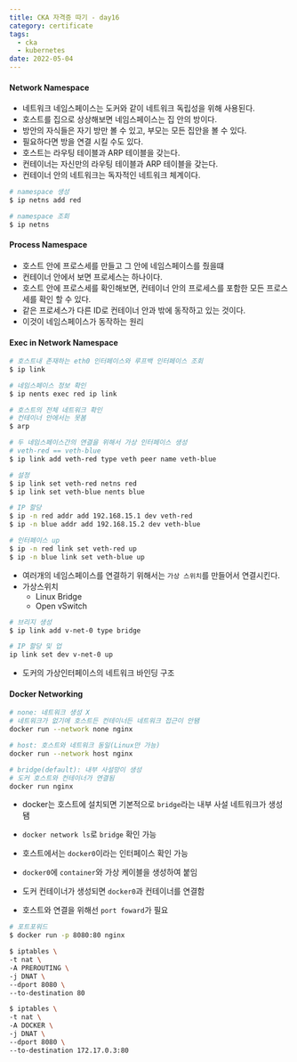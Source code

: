 ```yaml
---
title: CKA 자격증 따기 - day16
category: certificate
tags:
  - cka
  - kubernetes
date: 2022-05-04
---
```


#### Network Namespace

- 네트워크 네임스페이스는 도커와 같이 네트워크 독립성을 위해 사용된다.
- 호스트를 집으로 상상해보면 네임스페이스는 집 안의 방이다.
- 방안의 자식들은 자기 방만 볼 수 있고, 부모는 모든 집안을 볼 수 있다.
- 필요하다면 방을 연결 시킬 수도 있다.
- 호스트는 라우팅 테이블과 ARP 테이블을 갖는다.
- 컨테이너는 자신만의 라우팅 테이블과 ARP 테이블을 갖는다.
- 컨테이너 안의 네트워크는 독자적인 네트워크 체계이다.

```bash
# namespace 생성
$ ip netns add red

# namespace 조회
$ ip netns
```

#### Process Namespace

- 호스트 안에 프로스세를 만들고 그 안에 네임스페이스를 줬을떄
- 컨테이너 안에서 보면 프로세스는 하나이다.
- 호스트 안에 프로스세를 확인해보면, 컨테이너 안의 프로세스를 포함한 모든 프로스세를 확인 할 수 있다.
- 같은 프로세스가 다른 ID로 컨테이너 안과 밖에 동작하고 있는 것이다.
- 이것이 네임스페이스가 동작하는 원리

#### Exec in Network Namespace

```bash
# 호스트내 존재하는 eth0 인터페이스와 루프백 인터페이스 조회
$ ip link

# 네임스페이스 정보 확인
$ ip nents exec red ip link

# 호스트의 전체 네트워크 확인
# 컨테이너 안에서는 못봄
$ arp

# 두 네임스페이스간의 연결을 위해서 가상 인터페이스 생성
# veth-red == veth-blue
$ ip link add veth-red type veth peer name veth-blue

# 설정
$ ip link set veth-red netns red
$ ip link set veth-blue nents blue

# IP 할당
$ ip -n red addr add 192.168.15.1 dev veth-red
$ ip -n blue addr add 192.168.15.2 dev veth-blue

# 인터페이스 up
$ ip -n red link set veth-red up
$ ip -n blue link set veth-blue up

```

- 여러개의 네임스페이스를 연결하기 위해서는 `가상 스위치`를 만들어서 연결시킨다.
- 가상스위치
  - Linux Bridge
  - Open vSwitch

```bash
# 브리지 생성
$ ip link add v-net-0 type bridge

# IP 할당 및 업
ip link set dev v-net-0 up
```

- 도커의 가상인터페이스의 네트워크 바인딩 구조

#### Docker Networking

```bash
# none: 네트워크 생성 X
# 네트워크가 없기에 호스트든 컨테이너든 네트워크 접근이 안됌
docker run --network none nginx

# host: 호스트와 네트워크 동일(Linux만 가능)
docker run --network host nginx

# bridge(default): 내부 사설망이 생성
# 도커 호스트와 컨테이너가 연결됨
docker run nginx
```

- docker는 호스트에 설치되면 기본적으로 `bridge`라는 내부 사설 네트워크가 생성됌
- `docker network ls`로 `bridge` 확인 가능
- 호스트에서는 `docker0`이라는 인터페이스 확인 가능

- `docker0`에 `container`와 가상 케이블을 생성하여 붙임
- 도커 컨테이너가 생성되면 `docker0`과 컨테이너를 연결함
- 호스트와 연결을 위해선 `port foward`가 필요

```bash
# 포트포워드
$ docker run -p 8080:80 nginx

$ iptables \
-t nat \
-A PREROUTING \
-j DNAT \
--dport 8080 \
--to-destination 80

$ iptables \
-t nat \
-A DOCKER \
-j DNAT \
--dport 8080 \
--to-destination 172.17.0.3:80
```
